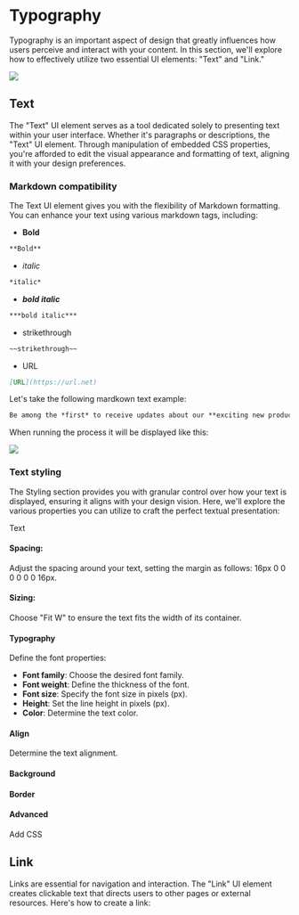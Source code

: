 # Typography

Typography is an important aspect of design that greatly influences how users perceive and interact with your content. In this section, we'll explore how to effectively utilize two essential UI elements: "Text" and "Link."


![](https://s3.eu-west-1.amazonaws.com/docx.flowx.ai/release34/typography_gen.png)

## Text

The "Text" UI element serves as a tool dedicated solely to presenting text within your user interface. Whether it's paragraphs or descriptions, the "Text" UI element. Through manipulation of embedded CSS properties, you're afforded to edit the visual appearance and formatting of text, aligning it with your design preferences.

### Markdown compatibility

The Text UI element gives you with the flexibility of Markdown formatting. You can enhance your text using various markdown tags, including:

- **Bold** 

```markdown
**Bold**
```

- *italic*

```markdown
*italic*
```

- ***bold italic***

```markdown
***bold italic***
```
- strikethrough

```markdown
~~strikethrough~~
```
- URL

```markdown
[URL](https://url.net)
```

Let's take the following mardkown text example:

```markdown
Be among the *first* to receive updates about our **exciting new products** and releases. Subscribe [here](flowx.ai/newsletter) to stay in the loop! Do not ~~miss~~ it!
```
When running the process it will be displayed like this:

![](https://s3.eu-west-1.amazonaws.com/docx.flowx.ai/release34/text_markdown.png)

### Text styling


The Styling section provides you with granular control over how your text is displayed, ensuring it aligns with your design vision. Here, we'll explore the various properties you can utilize to craft the perfect textual presentation:

Text

#### Spacing: 

Adjust the spacing around your text, setting the margin as follows: 16px 0 0 0 0 0 0 16px.

#### Sizing: 

Choose "Fit W" to ensure the text fits the width of its container.


#### Typography

Define the font properties:

* **Font family**: Choose the desired font family.
* **Font weight**: Define the thickness of the font.
* **Font size**: Specify the font size in pixels (px).
* **Height**: Set the line height in pixels (px).
* **Color**: Determine the text color.

#### Align 

Determine the text alignment.

#### Background

#### Border

#### Advanced

Add CSS

## Link

Links are essential for navigation and interaction. The "Link" UI element creates clickable text that directs users to other pages or external resources. Here's how to create a link:


